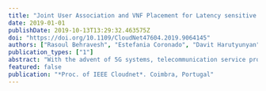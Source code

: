 ```yaml
---
title: "Joint User Association and VNF Placement for Latency sensitive Applications in 5G Networks"
date: 2019-01-01
publishDate: 2019-10-13T13:29:32.463575Z
doi: "https://doi.org/10.1109/CloudNet47604.2019.9064145"
authors: ["Rasoul Behravesh", "Estefania Coronado", "Davit Harutyunyan", "Roberto Riggio"]
publication_types: ["1"]
abstract: "With the advent of 5G systems, telecommunication service providers (TSPs) have been facing a tremendous transition by the raised expectations of supporting billions of IoT devices and an unprecedented amount of generated data. This revolutionary transformation necessitates innovative approaches such as multi-access edge computing (MEC) to meet the requirements of many novel applications in terms of their high data rate and low latency. The idea behind MEC is to move data, virtualization, and processing capabilities from central data centers to the edge of the network. However, resources at the network edge are very scarce and costly to provision. Therefore, TSPs have to make smart decisions on how to utilize the network resources such as to make sure that the user service requirements (e.g., data rate, latency) are satisfied while the network resources are used most efficiently. In this paper, we study the problem of joint user association, VNF placement, and resource allocation, employing mixed-integer linear programming (MILP) technique. The objectives of the formulations are to minimize (i) the service provisioning cost, (ii) the number of VNF instances, and (iii) the transport network utilization, having an overarching goal of drawing a comparison between these different approaches."
featured: false
publication: "*Proc. of IEEE Cloudnet*. Coimbra, Portugal"
---
```



